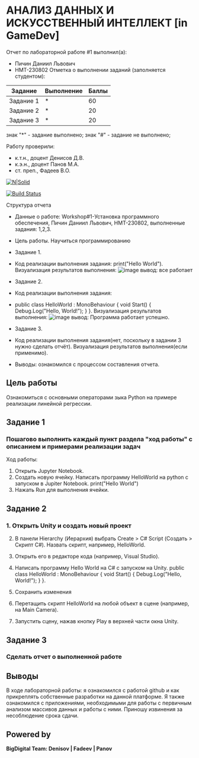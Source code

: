 # АНАЛИЗ ДАННЫХ И ИСКУССТВЕННЫЙ ИНТЕЛЛЕКТ [in GameDev]
Отчет по лабораторной работе #1 выполнил(а):
- Пичин Даниил Львович
- НМТ-230802
Отметка о выполнении заданий (заполняется студентом):

| Задание | Выполнение | Баллы |
| ------ | ------ | ------ |
| Задание 1 | * | 60 |
| Задание 2 | * | 20 |
| Задание 3 | * | 20 |

знак "*" - задание выполнено; знак "#" - задание не выполнено;

Работу проверили:
- к.т.н., доцент Денисов Д.В.
- к.э.н., доцент Панов М.А.
- ст. преп., Фадеев В.О.

[![N|Solid](https://cldup.com/dTxpPi9lDf.thumb.png)](https://nodesource.com/products/nsolid)

[![Build Status](https://travis-ci.org/joemccann/dillinger.svg?branch=master)](https://travis-ci.org/joemccann/dillinger)

Структура отчета

- Данные о работе: Workshop#1-Установка программного обеспечения, Пичин Даниил Львович, НМТ-230802, выполненные задания: 1,2,3.
- Цель работы. Научиться программированию
- Задание 1.
- Код реализации выполнения задания: print("Hello World"). Визуализация результатов выполнения: ![image](https://github.com/user-attachments/assets/bbba576d-31db-45a8-9a7f-ca8a5373dab2)
вывод: все работает
- Задание 2.
- Код реализации выполнения задания:
- public class HelloWorld : MonoBehaviour
{
    void Start()
    {
        Debug.Log("Hello, World!");
    }
}.
Визуализация результатов выполнения: ![image](https://github.com/user-attachments/assets/33cc2196-d2fa-4fe1-844f-832f1feb8d59)
вывод: Программа работает успешно.

- Задание 3.
- Код реализации выполнения задания(нет, поскольку в задании 3 нужно сделать отчёт). Визуализация результатов выполнения(если применимо).
- Выводы: ознакомился с процессом составления отчета.

## Цель работы
Ознакомиться с основными операторами зыка Python на примере реализации линейной регрессии.

## Задание 1
### Пошагово выполнить каждый пункт раздела "ход работы" с описанием и примерами реализации задач
Ход работы:
1. Открыть Jupyter Notebook.
2. Создать новую ячейку.
Написать программу HelloWorld на python с запуском в Jupiter Notebook.
print("Hello World")
4. Нажать Run для выполнения ячейки.
   
## Задание 2
### 1. Открыть Unity и создать новый проект
   
2. В панели Hierarchy (Иерархия) выбрать Create > C# Script (Создать > Скрипт C#). Назвать скрипт, например, HelloWorld.

3. Открыть его в редакторе кода (например, Visual Studio).
4. Написать программу Hello World на C# с запуском на Unity.
public class HelloWorld : MonoBehaviour
{
    void Start()
    {
        Debug.Log("Hello, World!");
    }
}.
5. Сохранить изменения
6. Перетащить скрипт HelloWorld на любой объект в сцене (например, на Main Camera).
7. Запустить сцену, нажав кнопку Play в верхней части окна Unity.
## Задание 3
### Сделать отчет о выполненной работе
## Выводы
В ходе лабораторной работы: я ознакомился с работой github и как прикреплять собственные разработки на данной платформе. Я также ознакомился с приложениями, необходимыми для работы с первичным анализом массивов данных и работы с ними. Приношу извинения за несоблюдение срока сдачи.

## Powered by

**BigDigital Team: Denisov | Fadeev | Panov**
